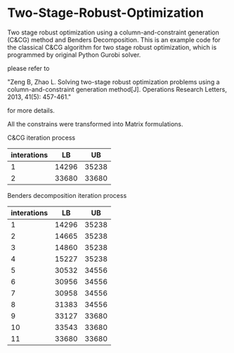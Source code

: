 # Two-Stage-Robust-Optimization
Two stage robust optimization using a column-and-constraint generation (C&amp;CG) method and Benders Decomposition.
This is an example code for the classical C&CG algorithm for two stage robust optimization, which is programmed by original Python Gurobi solver.

please refer to 

"Zeng B, Zhao L. Solving two-stage robust optimization problems using a column-and-constraint generation method[J]. Operations Research Letters, 2013, 41(5): 457-461."

for more details.

All the constrains were transformed into Matrix formulations.

C&CG iteration process

| interations   | LB  |UB|
|  ---- | ----  |----  |
| 1  | 14296 | 35238 |
| 2  | 33680 | 33680 |

Benders decomposition iteration process

| interations   | LB  |UB|
|  ---- | ----  |----  |
| 1  | 14296 | 35238 |
| 2  | 14665 | 35238 |
| 3  | 14860 | 35238 |
| 4  | 15227 | 35238 |
| 5  | 30532 | 34556 |
| 6  | 30956 | 34556 |
| 7  | 30958 | 34556 |
| 8  | 31383 | 34556 |
| 9  | 33127 | 33680 |
| 10  | 33543 | 33680 |
| 11  | 33680 | 33680 |
